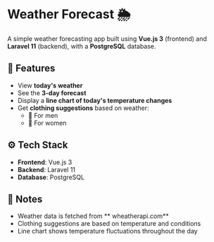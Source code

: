 # Weather Forecast 🌦️

A simple weather forecasting app built using **Vue.js 3** (frontend) and **Laravel 11** (backend), with a **PostgreSQL** database.

## 🧩 Features

- View **today's weather**
- See the **3-day forecast**
- Display a **line chart of today's temperature changes**
- Get **clothing suggestions** based on weather:
  - 👕 For men
  - 👗 For women

## ⚙️ Tech Stack

- **Frontend**: Vue.js 3
- **Backend**: Laravel 11
- **Database**: PostgreSQL

## 📌 Notes

- Weather data is fetched from ** wheatherapi.com**
- Clothing suggestions are based on temperature and conditions
- Line chart shows temperature fluctuations throughout the day

